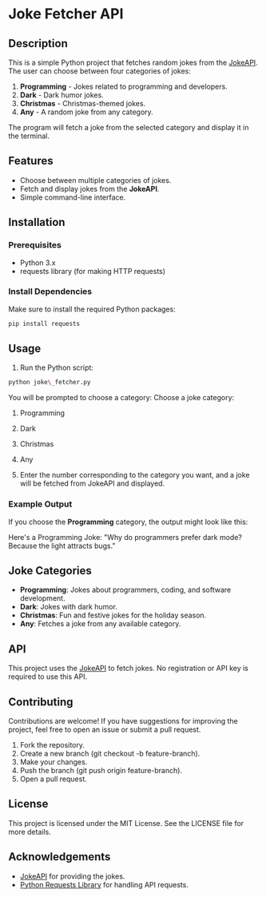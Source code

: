 # Joke Fetcher API

## Description

This is a simple Python project that fetches random jokes from the [JokeAPI](https://jokeapi.dev/). The user can choose between four categories of jokes:

1.  **Programming** - Jokes related to programming and developers.
2.  **Dark** - Dark humor jokes.
3.  **Christmas** - Christmas-themed jokes.
4.  **Any** - A random joke from any category.

The program will fetch a joke from the selected category and display it in the terminal.

## Features

-   Choose between multiple categories of jokes.
-   Fetch and display jokes from the **JokeAPI**.
-   Simple command-line interface.

## Installation

### Prerequisites

-   Python 3.x
-   requests library (for making HTTP requests)

### Install Dependencies

Make sure to install the required Python packages:

```bash
pip install requests
````

## Usage

1.  Run the Python script:

```bash
python joke\_fetcher.py
```
You will be prompted to choose a category:
Choose a joke category:
1. Programming
2. Dark
3. Christmas
4. Any
        

5.  Enter the number corresponding to the category you want, and a joke will be fetched from JokeAPI and displayed.

### Example Output

If you choose the **Programming** category, the output might look like this:

Here's a Programming Joke:
"Why do programmers prefer dark mode? Because the light attracts bugs."
    

## Joke Categories

-   **Programming**: Jokes about programmers, coding, and software development.
-   **Dark**: Jokes with dark humor.
-   **Christmas**: Fun and festive jokes for the holiday season.
-   **Any**: Fetches a joke from any available category.

## API

This project uses the [JokeAPI](https://jokeapi.dev/) to fetch jokes. No registration or API key is required to use this API.

## Contributing

Contributions are welcome! If you have suggestions for improving the project, feel free to open an issue or submit a pull request.

1.  Fork the repository.
2.  Create a new branch (git checkout -b feature-branch).
3.  Make your changes.
4.  Push the branch (git push origin feature-branch).
5.  Open a pull request.

## License

This project is licensed under the MIT License. See the LICENSE file for more details.

## Acknowledgements

-   [JokeAPI](https://jokeapi.dev/) for providing the jokes.
-   [Python Requests Library](https://docs.python-requests.org/) for handling API requests.